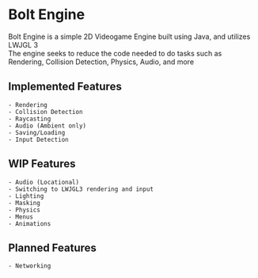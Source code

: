 # Bolt Engine 
Bolt Engine is a simple 2D Videogame Engine built using Java, and utilizes LWJGL 3  
The engine seeks to reduce the code needed to do tasks such as Rendering, Collision Detection, Physics, Audio, and more
## Implemented Features
	- Rendering
	- Collision Detection
	- Raycasting
	- Audio (Ambient only)
	- Saving/Loading
	- Input Detection
## WIP Features
	- Audio (Locational)
	- Switching to LWJGL3 rendering and input
	- Lighting
	- Masking
	- Physics
	- Menus
	- Animations
## Planned Features
	- Networking
